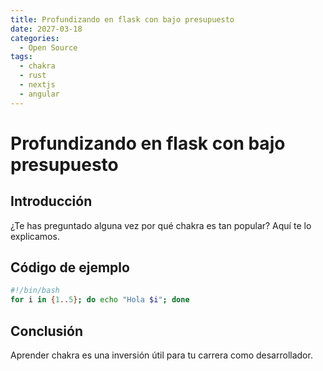 ```yaml
---
title: Profundizando en flask con bajo presupuesto
date: 2027-03-18
categories:
  - Open Source
tags:
  - chakra
  - rust
  - nextjs
  - angular
---
```


# Profundizando en flask con bajo presupuesto

## Introducción

¿Te has preguntado alguna vez por qué chakra es tan popular? Aquí te lo explicamos.

## Código de ejemplo

```bash
#!/bin/bash
for i in {1..5}; do echo "Hola $i"; done
```

## Conclusión

Aprender chakra es una inversión útil para tu carrera como desarrollador.